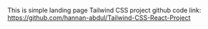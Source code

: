 This is simple landing page Tailwind CSS project
github code link: https://github.com/hannan-abdul/Tailwind-CSS-React-Project